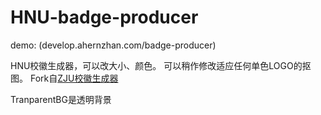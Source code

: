HNU-badge-producer
==================

demo: (develop.ahernzhan.com/badge-producer)

HNU校徽生成器，可以改大小、颜色。
可以稍作修改适应任何单色LOGO的抠图。
Fork自[ZJU校徽生成器](http://runjs.cn/detail/tvlcu9b6)

TranparentBG是透明背景
